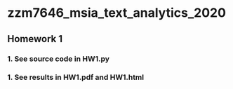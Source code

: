 # zzm7646_msia_text_analytics_2020


## Homework 1

### 1. See source code in HW1.py
### 1. See results in HW1.pdf and HW1.html